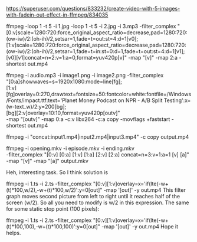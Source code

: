 ﻿https://superuser.com/questions/833232/create-video-with-5-images-with-fadein-out-effect-in-ffmpeg/834035

ffmpeg -loop 1 -t 5 -i 1.jpg -loop 1 -t 5 -i 2.jpg -i 3.mp3 -filter_complex "[0:v]scale=1280:720:force_original_aspect_ratio=decrease,pad=1280:720:(ow-iw)/2:(oh-ih)/2,setsar=1,fade=t=out:st=4:d=1[v0]; [1:v]scale=1280:720:force_original_aspect_ratio=decrease,pad=1280:720:(ow-iw)/2:(oh-ih)/2,setsar=1,fade=t=in:st=0:d=1,fade=t=out:st=4:d=1[v1];  [v0][v1]concat=n=2:v=1:a=0,format=yuv420p[v]" -map "[v]" -map 2:a -shortest out.mp4


ffmpeg -i audio.mp3 -i image1.png -i image2.png -filter_complex \
"[0:a]showwaves=s=1920x1080:mode=line[fg]; \
 [1:v][fg]overlay=0:270,drawtext=fontsize=50:fontcolor=white:fontfile=/Windows/Fonts/impact.ttf:text='Planet Money Podcast on NPR - A/B Split Testing':x=(w-text_w)/2:y=200[bg]; \
 [bg][2:v]overlay=10:10,format=yuv420p[outv]" \
-map "[outv]" -map 0:a -c:v libx264 -c:a copy -movflags +faststart -shortest out.mp4

ffmpeg -i "concat:input1.mp4|input2.mp4|input3.mp4" -c copy output.mp4

ffmpeg -i opening.mkv -i episode.mkv -i ending.mkv \
  -filter_complex "[0:v] [0:a] [1:v] [1:a] [2:v] [2:a] concat=n=3:v=1:a=1 [v] [a]" \
  -map "[v]" -map "[a]" output.mkv


  Heh, interesting task. So I think solution is

ffmpeg -i 1.ts -i 2.ts -filter_complex "[0:v][1:v]overlay=x='if(lte(-w+(t)*100,w/2),-w+(t)*100,w/2)':y=0[out]" -map '[out]' -y out.mp4
This filter graph moves second picture from left to right until it reaches half of the screen (w/2). So all you need to modify is w/2 in this expression. The same for some static stop point (100 pixels):

ffmpeg -i 1.ts -i 2.ts -filter_complex "[0:v][1:v]overlay=x='if(lte(-w+(t)*100,100),-w+(t)*100,100)':y=0[out]" -map '[out]' -y out.mp4
Hope it helps.